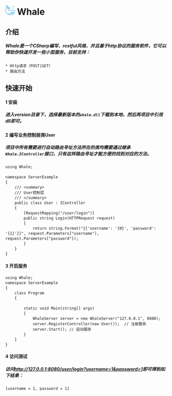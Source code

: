 # <img src="img/whale.png" width="30" height = "30"></img> Whale
## 介绍
##### Whale是一个CSharp编写、restful风格、并且基于http协议的服务软件，它可以帮助你快速开发一些小型服务，目前支持：
    * Http请求（POST|GET）
    * 路由方法
## 快速开始
#### 1 安装
##### 进入version目录下，选择最新版本的`whale.dll`下载到本地，然后再项目中引用dll即可。
#### 2 编写业务控制层类User
##### 项目中所有需要进行自动路由寻址方法所在的类均需要通过继承`Whale.IController`接口，只有这样路由寻址才能方便的找到对应的方法。
```
using Whale;

namespace ServerExample
{
    /// <summary>
    /// User控制层
    /// </summary>
    public class User : IController
    {
        [RequestMapping("/user/login")]
        public string Login(HTTPRequest request)
        {
            return string.Format("{{'username': '{0}', 'password': '{1}'}}", request.Parameters["username"], request.Parameters["password"]);
        }
    }
}

```
#### 3 开启服务
```
using Whale;
namespace ServerExample
{
    class Program
    {
        
        static void Main(string[] args)
        {
            WhaleServer server = new WhaleServer("127.0.0.1", 8080);
            server.RegisterController(new User());  // 注册服务
            server.Start(); // 启动服务
        }
    }
}

```
#### 4 访问测试
##### 访问<a href="http://127.0.0.1:8080/user/login?username=1&password=1">http://127.0.0.1:8080/user/login?username=1&password=1</a>即可得到如下结果：
```
[username = 1, password = 1]
```